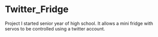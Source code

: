 Twitter_Fridge
==============

Project I started senior year of high school.  It allows a mini fridge with servos to be controlled using a twitter account.

